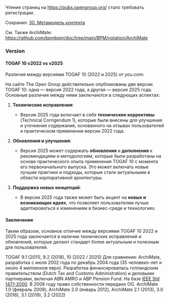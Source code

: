 Чтение страниц на https://pubs.opengroup.org/ стало требовать регистрации.

Сохранил: [30. Метамодель контента](https://pubs.opengroup.org/architecture/togaf9-doc/arch/chap30.html)

См. Также ArchiMate: https://github.com/bpmbpm/doc/tree/main/BPM/notation/ArchiMate

### Version


#### TOGAF 10 v2022 vs v2025
Различия между версиями TOGAF 10 (2022 и 2025) от you.com: 

На сайте The Open Group действительно опубликованы две версии TOGAF 10: одна — версия 2022 года, а другая — версия 2025 года. Основные различия между ними заключаются в следующих аспектах:

1. **Технические исправления**:
   - Версия 2025 года включает в себя **технические коррективы** (Technical Corrigendum 1), которые были внесены для улучшения и уточнения содержания, основанного на отзывах пользователей и практическом применении версии 2022 года.

2. **Обновления и улучшения**:
   - Версия 2025 может содержать **обновления** и **дополнения** к рекомендациям и методологиям, которые были разработаны на основе практического опыта применения TOGAF 10 с момента его первоначального выпуска. Это может включать новые лучшие практики и подходы, которые стали актуальными в области корпоративной архитектуры.

3. **Поддержка новых концепций**:
   - В версии 2025 года также может быть акцент на **новых и возникающих идеях**, что позволяет пользователям лучше адаптироваться к изменениям в бизнес-среде и технологиях.

#### Заключение

Таким образом, основное отличие между версиями TOGAF 10 2022 и 2025 года заключается в наличии технических исправлений и обновлений, которые делают стандарт более актуальным и полезным для пользователей.

TOGAF 9.1 (2011), 9.2 (2018), 10 (2022 / 2025)
Для сравнения: ArchiMate, разработка с июля 2002 года по декабрь 2004 года (35 человеко-лет и около 4 миллионов евро). Разработка финансировалась голландским правительством (Dutch Tax and Customs Administration) и деловыми партнерами, включая ABN AMRO и ABP Pension Fund. На базе [IEEE Std 1471-2000](https://en.wikipedia.org/wiki/IEEE_1471). В 2008 году право собственности передано OG.
ArchiMate 1.0 (февраль 2009), ArchiMate 2.0 (январь 2012), ArchiMate 2.1 (2013), 3.0 (2016), 3.1 (2019), 3.2 (2022)   

